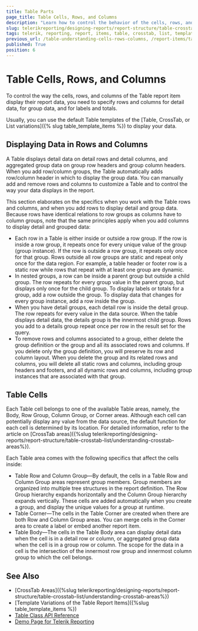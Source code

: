 ```yaml
---
title: Table Parts
page_title: Table Cells, Rows, and Columns
description: "Learn how to control the behavior of the cells, rows, and columns when working with the Telerik Reporting Table report item."
slug: telerikreporting/designing-reports/report-structure/table-crosstab-list/understanding-table-cells,-rows-and-columns
tags: telerik, reporting, report, items, table, crosstab, list, templates, understanding, cells, rows, columns
previous_url: /table-understanding-cells-rows-columns, /report-items/table-crosstab-list/understanding-table-cells,-rows-and-columns
published: True
position: 6
---
```


# Table Cells, Rows, and Columns

To control the way the cells, rows, and columns of the Table report item display their report data, you need to specify rows and columns for detail data, for group data, and for labels and totals. 

Usually, you can use the default Table templates of the [Table, CrossTab, or List variations]({% slug table_template_items %}) to display your data. 

## Displaying Data in Rows and Columns

A Table displays detail data on detail rows and detail columns, and aggregated group data on group row headers and group column headers. When you add row/column groups, the Table automatically adds row/column header in which to display the group data. You can manually add and remove rows and columns to customize a Table and to control the way your data displays in the report.

This section elaborates on the specifics when you work with the Table rows and columns, and when you add rows to display detail and group data. Because rows have identical relations to row groups as columns have to column groups, note that the same principles apply when you add columns to display detail and grouped data:

* Each row in a Table is either inside or outside a row group. If the row is inside a row group, it repeats once for every unique value of the group (group instance). If the row is outside a row group, it repeats only once for that group. Rows outside all row groups are static and repeat only once for the data region. For example, a table header or footer row is a static row while rows that repeat with at least one group are dynamic. 
* In nested groups, a row can be inside a parent group but outside a child group. The row repeats for every group value in the parent group, but displays only once for the child group. To display labels or totals for a group, add a row outside the group. To display data that changes for every group instance, add a row inside the group. 
* When you have detail groups, each detail row is inside the detail group. The row repeats for every value in the data source. When the table displays detail data, the details group is the innermost child group. Rows you add to a details group repeat once per row in the result set for the query.
* To remove rows and columns associated to a group, either delete the group definition or the group and all its associated rows and columns. If you delete only the group definition, you will preserve its row and column layout. When you delete the group and its related rows and columns, you will delete all static rows and columns, including group headers and footers, and all dynamic rows and columns, including group instances that are associated with that group. 

## Table Cells

Each Table cell belongs to one of the available Table areas, namely, the Body, Row Group, Column Group, or Corner areas. Although each cell can potentially display any value from the data source, the default function for each cell is determined by its location. For detailed information, refer to the article on [CrossTab areas]({%slug telerikreporting/designing-reports/report-structure/table-crosstab-list/understanding-crosstab-areas%}). 

Each Table area comes with the following specifics that affect the cells inside: 

* Table Row and Column Group&mdash;By default, the cells in a Table Row and Column Group areas represent group members. Group members are organized into multiple tree structures in the report definition. The Row Group hierarchy expands horizontally and the Column Group hierarchy expands vertically. These cells are added automatically when you create a group, and display the unique values for a group at runtime. 
* Table Corner&mdash;The cells in the Table Corner are created when there are both Row and Column Group areas. You can merge cells in the Corner area to create a label or embed another report item. 
* Table Body&mdash;The cells in the Table Body area can display detail data when the cell is in a detail row or column, or aggregated group data when the cell is in a group row or column. The scope for the data in a cell is the intersection of the innermost row group and innermost column group to which the cell belongs.

## See Also 

* [CrossTab Areas]({%slug telerikreporting/designing-reports/report-structure/table-crosstab-list/understanding-crosstab-areas%})
* [Template Variations of the Table Report Items]({%slug table_template_items %})
* [Table Class API Reference](/api/telerik.reporting.table)
* [Demo Page for Telerik Reporting](https://demos.telerik.com/reporting) 

